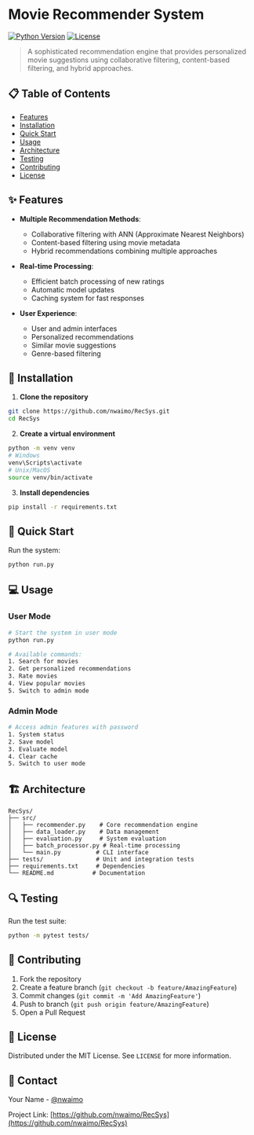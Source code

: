 # Movie Recommender System

[![Python Version](https://img.shields.io/badge/python-3.8%2B-blue.svg)](https://www.python.org/downloads/)
[![License](https://img.shields.io/badge/license-MIT-green.svg)](LICENSE)

> A sophisticated recommendation engine that provides personalized movie suggestions using collaborative filtering, content-based filtering, and hybrid approaches.

## 📋 Table of Contents
- [Features](#features)
- [Installation](#installation)
- [Quick Start](#quick-start)
- [Usage](#usage)
- [Architecture](#architecture)
- [Testing](#testing)
- [Contributing](#contributing)
- [License](#license)

## ✨ Features

- **Multiple Recommendation Methods**:
  - Collaborative filtering with ANN (Approximate Nearest Neighbors)
  - Content-based filtering using movie metadata
  - Hybrid recommendations combining multiple approaches

- **Real-time Processing**:
  - Efficient batch processing of new ratings
  - Automatic model updates
  - Caching system for fast responses

- **User Experience**:
  - User and admin interfaces
  - Personalized recommendations
  - Similar movie suggestions
  - Genre-based filtering

## 🚀 Installation

1. **Clone the repository**
```bash
git clone https://github.com/nwaimo/RecSys.git
cd RecSys
```

2. **Create a virtual environment**
```bash
python -m venv venv
# Windows
venv\Scripts\activate
# Unix/MacOS
source venv/bin/activate
```

3. **Install dependencies**
```bash
pip install -r requirements.txt
```

## 🎯 Quick Start

Run the system:
```bash
python run.py
```

## 💻 Usage

### User Mode
```bash
# Start the system in user mode
python run.py

# Available commands:
1. Search for movies
2. Get personalized recommendations
3. Rate movies
4. View popular movies
5. Switch to admin mode
```

### Admin Mode
```bash
# Access admin features with password
1. System status
2. Save model
3. Evaluate model
4. Clear cache
5. Switch to user mode
```

## 🏗 Architecture

```
RecSys/
├── src/
│   ├── recommender.py    # Core recommendation engine
│   ├── data_loader.py    # Data management
│   ├── evaluation.py     # System evaluation
│   ├── batch_processor.py # Real-time processing
│   └── main.py          # CLI interface
├── tests/               # Unit and integration tests
├── requirements.txt     # Dependencies
└── README.md           # Documentation
```

## 🔍 Testing

Run the test suite:
```bash
python -m pytest tests/
```

## 🤝 Contributing

1. Fork the repository
2. Create a feature branch (`git checkout -b feature/AmazingFeature`)
3. Commit changes (`git commit -m 'Add AmazingFeature'`)
4. Push to branch (`git push origin feature/AmazingFeature`)
5. Open a Pull Request

## 📄 License

Distributed under the MIT License. See `LICENSE` for more information.

## 📧 Contact

Your Name - [@nwaimo](https://github.com/nwaimo)

Project Link: [https://github.com/nwaimo/RecSys](https://github.com/nwaimo/RecSys)
